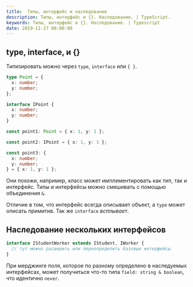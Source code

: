 ```yaml
---
title:  Типы, интерфейс и наследование
description: Типы, интерфейс и {}. Наследование. | TypeScript.
keywords: Типы, интерфейс и {}. Наследование. | Typescript
date: 2019-11-27 06:00:00
---
```


## type, interface, и {}

Типизировать можно через `type`, `interface` или `{ }`.

```typescript
type Point = {
  x: number;
  y: number;
};

interface IPoint {
  x: number;
  y: number;
}

const point1: Point = { x: 1, y: 1 };

const point2: IPoint = { x: 1, y: 1 };

const point3: {
  x: number;
  y: number;
} = { x: 1, y: 1 };
```

Они похожи, например, класс может имплементировать как тип, так и интерфейс. Типы и интерфейсы можно смешивать с помощью объединения `&`.

Отличие в том, что интерфейс всегда описывает объект, а `type` может описать примитив. Так же `interface` _всплывает_.

## Наследование нескольких интерфейсов

```typescript
interface IStudentWorker extends IStudent, IWorker {
  // тут можно расширить или переопределить базовые интерфейсы
}
```

При мерджинге поля, которое по разному определено в наследуемых интерфейсах, может получиться что-то типа `field: string & boolean`, что идентично `never`.